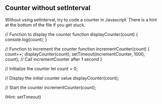 ## Counter without setInterval

Without using setInterval, try to code a counter in Javascript. There is a hint at the bottom of the file if you get stuck.

// Function to display the counter
function displayCounter(count) {
console.log(count);
}

// Function to increment the counter
function incrementCounter(count) {
count++;
displayCounter(count);
setTimeout(incrementCounter, 1000, count); // Call incrementCounter after 1 second
}

// Initialize the counter
let count = 0;

// Display the initial counter value
displayCounter(count);

// Start the counter
incrementCounter(count);

(Hint: setTimeout)
